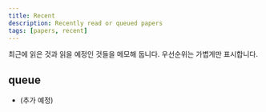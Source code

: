 ```yaml
---
title: Recent
description: Recently read or queued papers
tags: [papers, recent]
---
```


최근에 읽은 것과 읽을 예정인 것들을 메모해 둡니다. 우선순위는 가볍게만 표시합니다.

## queue
- (추가 예정)
